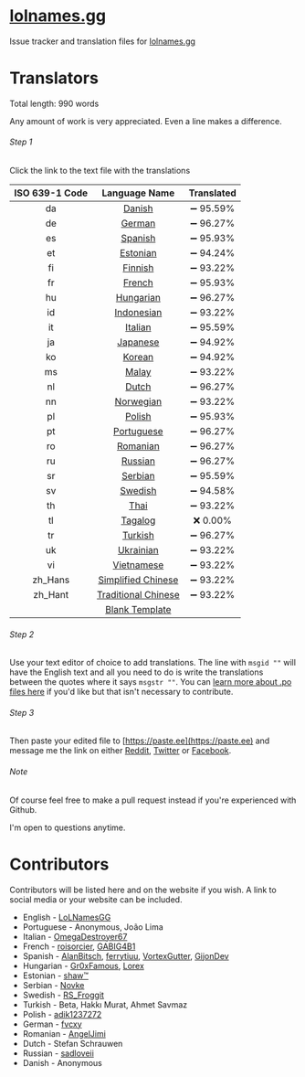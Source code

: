 # [lolnames.gg](https://lolnames.gg/en/)
Issue tracker and translation files for [lolnames.gg](https://lolnames.gg/en/)



# Translators

Total length: 990 words

Any amount of work is very appreciated. Even a line makes a difference.

###### Step 1
Click the link to the text file with the translations

| ISO 639-1 Code | Language Name | Translated |
| :-----: | :-----: | :-----: |
| da | [Danish](https://raw.githubusercontent.com/hingston/lolnames.gg/master/locale/da/LC_MESSAGES/django.po) | ➖ 95.59% |
| de | [German](https://raw.githubusercontent.com/hingston/lolnames.gg/master/locale/de/LC_MESSAGES/django.po) | ➖ 96.27% |
| es | [Spanish](https://raw.githubusercontent.com/hingston/lolnames.gg/master/locale/es/LC_MESSAGES/django.po) | ➖ 95.93% |
| et | [Estonian](https://raw.githubusercontent.com/hingston/lolnames.gg/master/locale/et/LC_MESSAGES/django.po) | ➖ 94.24% |
| fi | [Finnish](https://raw.githubusercontent.com/hingston/lolnames.gg/master/locale/fi/LC_MESSAGES/django.po) | ➖ 93.22% |
| fr | [French](https://raw.githubusercontent.com/hingston/lolnames.gg/master/locale/fr/LC_MESSAGES/django.po) | ➖ 95.93% |
| hu | [Hungarian](https://raw.githubusercontent.com/hingston/lolnames.gg/master/locale/hu/LC_MESSAGES/django.po) | ➖ 96.27% |
| id | [Indonesian](https://raw.githubusercontent.com/hingston/lolnames.gg/master/locale/id/LC_MESSAGES/django.po) | ➖ 93.22% |
| it | [Italian](https://raw.githubusercontent.com/hingston/lolnames.gg/master/locale/it/LC_MESSAGES/django.po) | ➖ 95.59% |
| ja | [Japanese](https://raw.githubusercontent.com/hingston/lolnames.gg/master/locale/ja/LC_MESSAGES/django.po) | ➖ 94.92% |
| ko | [Korean](https://raw.githubusercontent.com/hingston/lolnames.gg/master/locale/ko/LC_MESSAGES/django.po) | ➖ 94.92% |
| ms | [Malay](https://raw.githubusercontent.com/hingston/lolnames.gg/master/locale/ms/LC_MESSAGES/django.po) | ➖ 93.22% |
| nl | [Dutch](https://raw.githubusercontent.com/hingston/lolnames.gg/master/locale/nl/LC_MESSAGES/django.po) | ➖ 96.27% |
| nn | [Norwegian](https://raw.githubusercontent.com/hingston/lolnames.gg/master/locale/nn/LC_MESSAGES/django.po) | ➖ 93.22% |
| pl | [Polish](https://raw.githubusercontent.com/hingston/lolnames.gg/master/locale/pl/LC_MESSAGES/django.po) | ➖ 95.93% |
| pt | [Portuguese](https://raw.githubusercontent.com/hingston/lolnames.gg/master/locale/pt/LC_MESSAGES/django.po) | ➖ 96.27% |
| ro | [Romanian](https://raw.githubusercontent.com/hingston/lolnames.gg/master/locale/ro/LC_MESSAGES/django.po) | ➖ 96.27% |
| ru | [Russian](https://raw.githubusercontent.com/hingston/lolnames.gg/master/locale/ru/LC_MESSAGES/django.po) | ➖ 96.27% |
| sr | [Serbian](https://raw.githubusercontent.com/hingston/lolnames.gg/master/locale/sr/LC_MESSAGES/django.po) | ➖ 95.59% |
| sv | [Swedish](https://raw.githubusercontent.com/hingston/lolnames.gg/master/locale/sv/LC_MESSAGES/django.po) | ➖ 94.58% |
| th | [Thai](https://raw.githubusercontent.com/hingston/lolnames.gg/master/locale/th/LC_MESSAGES/django.po) | ➖ 93.22% |
| tl | [Tagalog](https://raw.githubusercontent.com/hingston/lolnames.gg/master/locale/tl/LC_MESSAGES/django.po) | ❌ 0.00% |
| tr | [Turkish](https://raw.githubusercontent.com/hingston/lolnames.gg/master/locale/tr/LC_MESSAGES/django.po) | ➖ 96.27% |
| uk | [Ukrainian](https://raw.githubusercontent.com/hingston/lolnames.gg/master/locale/uk/LC_MESSAGES/django.po) | ➖ 93.22% |
| vi | [Vietnamese](https://raw.githubusercontent.com/hingston/lolnames.gg/master/locale/vi/LC_MESSAGES/django.po) | ➖ 93.22% |
| zh_Hans | [Simplified Chinese](https://raw.githubusercontent.com/hingston/lolnames.gg/master/locale/zh_Hans/LC_MESSAGES/django.po) | ➖ 93.22% |
| zh_Hant | [Traditional Chinese](https://raw.githubusercontent.com/hingston/lolnames.gg/master/locale/zh_Hant/LC_MESSAGES/django.po) | ➖ 93.22% |
| | [Blank Template](https://raw.githubusercontent.com/hingston/lolnames.gg/master/locale/template/LC_MESSAGES/django.po) | |

###### Step 2

Use your text editor of choice to add translations. The line with `msgid ""` will have the English text and all you need to do is write the translations between the quotes where it says `msgstr ""`. You can [learn more about .po files here](https://www.gnu.org/software/gettext/manual/html_node/PO-Files.html) if you'd like but that isn't necessary to contribute.


###### Step 3
Then paste your edited file to [https://paste.ee](https://paste.ee) and message me the link on either [Reddit](https://www.reddit.com/message/compose/?to=LoLNamesGG), [Twitter](https://twitter.com/LoLNamesGG) or [Facebook](https://www.facebook.com/lolnames.gg/).

###### Note

Of course feel free to make a pull request instead if you're experienced with Github.

I'm open to questions anytime.


# Contributors

Contributors will be listed here and on the website if you wish. A link to social media or your website can be included.

  * English - [LoLNamesGG](https://twitter.com/LoLNamesGG)
  * Portuguese - Anonymous, João Lima
  * Italian - [OmegaDestroyer67](https://www.reddit.com/user/OmegaDestroyer67)
  * French - [roisorcier](https://www.reddit.com/user/roisorcier), [GABIG4B1](https://www.reddit.com/user/GABIG4B1)
  * Spanish - [AlanBitsch](https://www.reddit.com/user/AlanBitsch), [ferrytiuu](https://www.reddit.com/user/ferrytiuu), [VortexGutter](https://www.reddit.com/user/VortexGutter), [GijonDev](https://github.com/GijonDev)
  * Hungarian - [Gr0xFamous](https://www.reddit.com/user/Gr0xFamous), [Lorex](https://www.facebook.com/groups/lolhungary/)
  * Estonian - [shaw™](https://twitter.com/ShawiAE)
  * Serbian - [Novke](https://discord.gg/pqQEX6)
  * Swedish - [RS_Froggit](https://www.reddit.com/user/RS_Froggit)
  * Turkish - Beta, Hakkı Murat, Ahmet Savmaz
  * Polish - [adik1237272](https://www.reddit.com/user/adik1237272)
  * German - [fvcxy](https://www.reddit.com/user/fvcxy)
  * Romanian - [AngelJimi](https://www.youtube.com/channel/UC6Qfp0zLBK03eYPnXRL2Gug)
  * Dutch - Stefan Schrauwen
  * Russian - [sadloveii](https://www.reddit.com/user/sadloveii)
  * Danish - Anonymous